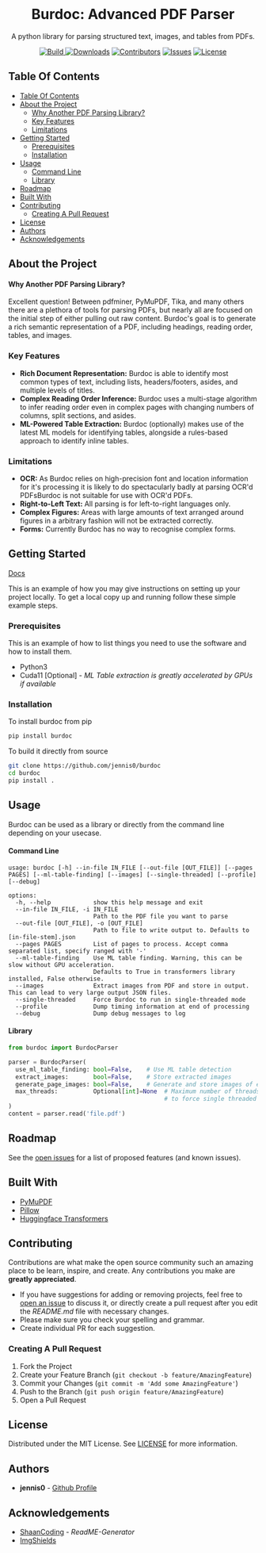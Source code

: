<br/>
<p align="center">
  <!-- <a href="https://github.com/jennis0/burdoc">
    <img src="images/logo.png" alt="Logo" width="80" height="80">
  </a> -->

  <h1 align="center">Burdoc: Advanced PDF Parser</h1>
  <p align="center">
A python library for parsing structured text, images, and tables from PDFs.
  </p>
</p>

<div align="center">

<a href="">![Build](https://img.shields.io/github/actions/workflow/status/jennis0/burdoc/python-package.yml)
<a href="">![Downloads](https://img.shields.io/github/downloads/jennis0/Burdoc/total)</a> 
<a href="">![Contributors](https://img.shields.io/github/contributors/jennis0/burdoc?color=dark-green)</a>
<a href="">![Issues](https://img.shields.io/github/issues/jennis0/burdoc)</a>
<a href="">![License](https://img.shields.io/github/license/jennis0/burdoc)</a>

</div>

## Table Of Contents

- [Table Of Contents](#table-of-contents)
- [About the Project](#about-the-project)
    - [Why Another PDF Parsing Library?](#why-another-pdf-parsing-library)
  - [Key Features](#key-features)
  - [Limitations](#limitations)
- [Getting Started](#getting-started)
  - [Prerequisites](#prerequisites)
  - [Installation](#installation)
- [Usage](#usage)
    - [Command Line](#command-line)
    - [Library](#library)
- [Roadmap](#roadmap)
- [Built With](#built-with)
- [Contributing](#contributing)
  - [Creating A Pull Request](#creating-a-pull-request)
- [License](#license)
- [Authors](#authors)
- [Acknowledgements](#acknowledgements)

## About the Project

#### Why Another PDF Parsing Library?
Excellent question! Between pdfminer, PyMuPDF, Tika, and many others there are a plethora of tools for parsing PDFs, but nearly all are focused on the initial step of either pulling out raw content. Burdoc's goal is to generate a rich semantic representation of a PDF, including headings, reading order, tables, and images.

### Key Features
 - **Rich Document Representation:** Burdoc is able to identify most common types of text, including lists, headers/footers, asides, and multiple levels of titles.
 - **Complex Reading Order Inference:** Burdoc uses a multi-stage algorithm to infer reading order even in complex pages with changing numbers of columns, split sections, and asides.
 - **ML-Powered Table Extraction:** Burdoc (optionally) makes use of the latest ML models for identifying tables, alongside a rules-based approach to identify inline tables.


### Limitations
 - **OCR:** As Burdoc relies on high-precision font and location information for it's processing it is likely to do spectacularly badly at parsing OCR'd PDFsBurdoc is not suitable for use with OCR'd PDFs.
 - **Right-to-Left Text:** All parsing is for left-to-right languages only.
 - **Complex Figures:** Areas with large amounts of text arranged around figures in a arbitrary fashion will not be extracted correctly.
 - **Forms:** Currently Burdoc has no way to recognise complex forms.

## Getting Started

[Docs](https://jennis0.github.io/burdoc/burdoc.html)

This is an example of how you may give instructions on setting up your project locally.
To get a local copy up and running follow these simple example steps.

### Prerequisites

This is an example of how to list things you need to use the software and how to install them.

* Python3
* Cuda11 [Optional] - *ML Table extraction is greatly accelerated by GPUs if available*

### Installation
To install burdoc from pip
```bash
pip install burdoc
```
To build it directly from source
```bash
git clone https://github.com/jennis0/burdoc
cd burdoc
pip install .
```

## Usage
Burdoc can be used as a library or directly from the command line depending on your usecase.

#### Command Line
```
usage: burdoc [-h] --in-file IN_FILE [--out-file [OUT_FILE]] [--pages PAGES] [--ml-table-finding] [--images] [--single-threaded] [--profile] [--debug]

options:
  -h, --help            show this help message and exit
  --in-file IN_FILE, -i IN_FILE
                        Path to the PDF file you want to parse
  --out-file [OUT_FILE], -o [OUT_FILE]
                        Path to file to write output to. Defaults to [in-file-stem].json
  --pages PAGES         List of pages to process. Accept comma separated list, specify ranged with '-'
  --ml-table-finding    Use ML table finding. Warning, this can be slow without GPU acceleration. 
                        Defaults to True in transformers library installed, False otherwise.
  --images              Extract images from PDF and store in output. This can lead to very large output JSON files.
  --single-threaded     Force Burdoc to run in single-threaded mode
  --profile             Dump timing information at end of processing
  --debug               Dump debug messages to log
```
#### Library

```python
from burdoc import BurdocParser

parser = BurdocParser(
  use_ml_table_finding: bool=False,    # Use ML table detection
  extract_images:       bool=False,    # Store extracted images
  generate_page_images: bool=False,    # Generate and store images of each PDF page
  max_threads:          Optional[int]=None  # Maximum number of threads to use. Set to None to use default or 1 
                                            # to force single threaded
)
content = parser.read('file.pdf')
```

## Roadmap

See the [open issues](https://github.com/jennis0/burdoc/issues) for a list of proposed features (and known issues).

## Built With

* [PyMuPDF](https://github.com/pymupdf/PyMuPDF)
* [Pillow](https://github.com/python-pillow/Pillow)
* [Huggingface Transformers](https://huggingface.co/)

## Contributing

Contributions are what make the open source community such an amazing place to be learn, inspire, and create. Any contributions you make are **greatly appreciated**.
* If you have suggestions for adding or removing projects, feel free to [open an issue](https://github.com/jennis0/burdoc/issues/new) to discuss it, or directly create a pull request after you edit the *README.md* file with necessary changes.
* Please make sure you check your spelling and grammar.
* Create individual PR for each suggestion.

### Creating A Pull Request

1. Fork the Project
2. Create your Feature Branch (`git checkout -b feature/AmazingFeature`)
3. Commit your Changes (`git commit -m 'Add some AmazingFeature'`)
4. Push to the Branch (`git push origin feature/AmazingFeature`)
5. Open a Pull Request

## License

Distributed under the MIT License. See [LICENSE](https://github.com/jennis0/Burdoc/blob/main/LICENSE.md) for more information.

## Authors

* **jennis0** - [Github Profile](https://github.com/jennis0)

## Acknowledgements

* [ShaanCoding](https://github.com/ShaanCoding/) - *ReadME-Generator*
* [ImgShields](https://shields.io/)
